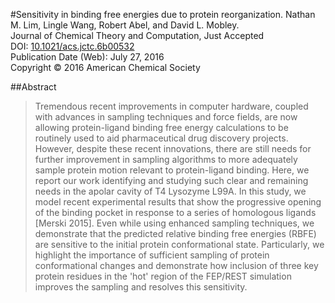 #Sensitivity in binding free energies due to protein reorganization.
Nathan M. Lim, Lingle Wang, Robert Abel, and David L. Mobley.    
Journal of Chemical Theory and Computation, Just Accepted  
DOI: [10.1021/acs.jctc.6b00532](http://pubs.acs.org/doi/abs/10.1021/acs.jctc.6b00532)   
Publication Date (Web): July 27, 2016  
Copyright © 2016 American Chemical Society

##Abstract
> Tremendous recent improvements in computer hardware, coupled with advances in sampling techniques and force fields, are now allowing protein-ligand binding free energy calculations to be routinely used to aid pharmaceutical drug discovery projects.
> However, despite these recent innovations, there are still needs for further improvement in sampling algorithms to more adequately sample protein motion relevant to protein-ligand binding. 
> Here, we report our work identifying and studying such clear and remaining needs in the apolar cavity of T4 Lysozyme L99A.
> In this study, we model recent experimental results that show the progressive opening of the binding pocket in response to a series of homologous ligands [Merski 2015].
> Even while using enhanced sampling techniques, we demonstrate that the predicted relative binding free energies (RBFE) are sensitive to the initial protein conformational state.
> Particularly, we highlight the importance of sufficient sampling of protein conformational changes and demonstrate how inclusion of three key protein residues in the 'hot' region of the FEP/REST simulation improves the sampling and resolves this sensitivity.
